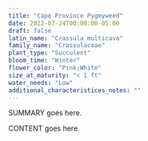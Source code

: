 ```yaml
---
title: "Cape Province Pygmyweed"
date: 2022-07-24T00:00:00-05:00
draft: false
latin_name: "Crassula multicava"
family_name: "Crassulaceae"
plant_type: "Succulent"
bloom_time: "Winter"
flower_color: "Pink;White"
size_at_maturity: "< 1 ft"
water_needs: "Low"
additional_characteristices_notes: ""
---
```


SUMMARY goes here.

<!--more-->

CONTENT goes here.